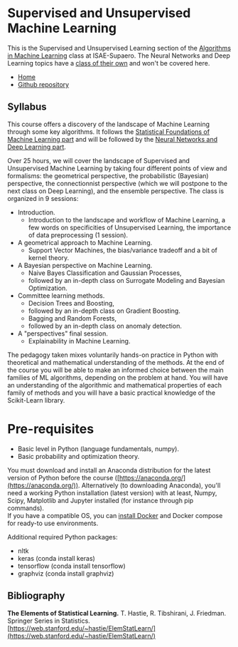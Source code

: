 # Supervised and Unsupervised Machine Learning
This is the Supervised and Unsupervised Learning section of the [Algorithms in Machine Learning](https://supaerodatascience.github.io/syllabus.html#fsd311) class at ISAE-Supaero. The Neural Networks and Deep Learning topics have a [class of their own](https://supaerodatascience.github.io/deep-learning/) and won't be covered here.

* [Home](https://supaerodatascience.github.io/machine-learning/)
* [Github repository](https://github.com/SupaeroDataScience/machine-learning/)

## Syllabus

This course offers a discovery of the landscape of Machine Learning through some key algorithms.
It follows the [Statistical Foundations of Machine Learning part](https://supaerodatascience.github.io/stat-ml) and will be followed by the [Neural Networks and Deep Learning part](https://supaerodatascience.github.io/deep-learning/).

Over 25 hours, we will cover the landscape of Supervised and Unsupervised Machine Learning by taking four different points of view and formalisms: the geometrical perspective, the probabilistic (Bayesian) perspective, the connectionnist perspective (which we will postpone to the next class on Deep Learning), and the ensemble perspective.
The class is organized in 9 sessions:

- Introduction.
    - Introduction to the landscape and workflow of Machine Learning, a few words on specificities of Unsupervised Learning, the importance of data preprocessing (1 session).
- A geometrical approach to Machine Learning.
    - Support Vector Machines, the bias/variance tradeoff and a bit of kernel theory.
- A Bayesian perspective on Machine Learning.
    - Naive Bayes Classification and Gaussian Processes,
    - followed by an in-depth class on Surrogate Modeling and Bayesian Optimization.
- Committee learning methods.
    - Decision Trees and Boosting,
    - followed by an in-depth class on Gradient Boosting.
    - Bagging and Random Forests,
    - followed by an in-depth class on anomaly detection.
- A "perspectives" final session.
    - Explainability in Machine Learning.

The pedagogy taken mixes voluntarily hands-on practice in Python with theoretical and mathematical understanding of the methods. At the end of the course you will be able to make an informed choice between the main families of ML algorithms, depending on the problem at hand. You will have an understanding of the algorithmic and mathematical properties of each family of methods and you will have a basic practical knowledge of the Scikit-Learn library.

# Pre-requisites
- Basic level in Python (language fundamentals, numpy).
- Basic probability and optimization theory.

You must download and install an Anaconda distribution for the latest version of Python before the course ([https://anaconda.org/](https://anaconda.org/)). Alternatively (to downloading Anaconda), you'll need a working Python installation (latest version) with at least, Numpy, Scipy, Matplotlib and Jupyter installed (for instance through pip commands).<br>
If you have a compatible OS, you can [install Docker](https://docs.docker.com/get-docker/) and Docker compose for ready-to use environments.

Additional required Python packages:
- nltk
- keras (conda install keras)
- tensorflow (conda install tensorflow)
- graphviz (conda install graphviz)

## Bibliography

**The Elements of Statistical Learning.**
T. Hastie, R. Tibshirani, J. Friedman.
Springer Series in Statistics.
[https://web.stanford.edu/~hastie/ElemStatLearn/](https://web.stanford.edu/~hastie/ElemStatLearn/)

